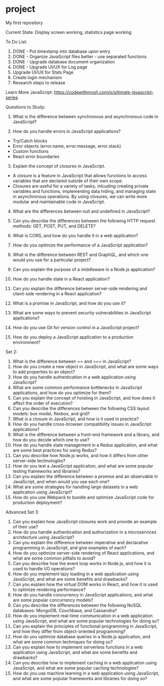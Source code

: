 # project

My first repository

Current State:
Display screen working, statistics page working

To Do List:

1. DONE - Put timestamp into database upon entry
2. DONE - Organize JavaScript files better - use separated functions
3. DONE - Upgrade database document organization
4. DONE - Upgrade UI/UX for Log page
5. Upgrade UI/UX for Stats Page
6. Create login mechanism
7. Research steps to release

Learn More JavaScript: https://codewithmosh.com/p/ultimate-javascript-series

Questions to Study:

1. What is the difference between synchronous and asynchronous code in JavaScript?

2. How do you handle errors in JavaScript applications?

- Try/Catch blocks
- Error objects (error.name, error.message, error.stack)
- Custom functions
- React error boundaries

3. Explain the concept of closures in JavaScript.

- A closure is a feature in JavaScript that allows functions to access variables that are declared outside of their own scope.
- Closures are useful for a variety of tasks, inlcuding creating private variables and functions, implementing data hiding, and managing state in asynchronous operations. By using closures, we can write more modular and maintainable code in JavaScript.

4. What are the differences between null and undefined in JavaScript?
5. Can you describe the differences between the following HTTP request methods: GET, POST, PUT, and DELETE?

6. What is CORS, and how do you handle it in a web application?

7. How do you optimize the performance of a JavaScript application?
8. What is the difference between REST and GraphQL, and which one would you use for a particular project?
9. Can you explain the purpose of a middleware in a Node.js application?
10. How do you handle state in a React application?
11. Can you explain the difference between server-side rendering and client-side rendering in a React application?
12. What is a promise in JavaScript, and how do you use it?
13. What are some ways to prevent security vulnerabilities in JavaScript applications?
14. How do you use Git for version control in a JavaScript project?
15. How do you deploy a JavaScript application to a production environment?

Set 2:

1. What is the difference between == and === in JavaScript?
2. How do you create a new object in JavaScript, and what are some ways to add properties to an object?
3. How do you handle authentication in a web application using JavaScript?
4. What are some common performance bottlenecks in JavaScript applications, and how do you optimize for them?
5. Can you explain the concept of hoisting in JavaScript, and how does it affect the order of execution?
6. Can you describe the differences between the following CSS layout models: box model, flexbox, and grid?
7. What is a closure in JavaScript, and how is it used in practice?
8. How do you handle cross-browser compatibility issues in JavaScript applications?
9. What is the difference between a front-end framework and a library, and how do you decide which one to use?
10. How do you handle state management in a Redux application, and what are some best practices for using Redux?
11. Can you describe how Node.js works, and how it differs from other server-side technologies?
12. How do you test a JavaScript application, and what are some popular testing frameworks and libraries?
13. Can you explain the difference between a promise and an observable in JavaScript, and when would you use each one?
14. What are some strategies for handling large datasets in a web application using JavaScript?
15. How do you use Webpack to bundle and optimize JavaScript code for production deployment?

Advanced Set 3:

1. Can you explain how JavaScript closures work and provide an example of their use?
2. How do you handle authentication and authorization in a microservices architecture using JavaScript?
3. Can you explain the difference between imperative and declarative programming in JavaScript, and give examples of each?
4. How do you optimize server-side rendering of React applications, and what are some common pitfalls to avoid?
5. Can you describe how the event loop works in Node.js, and how it is used to handle I/O operations?
6. How do you implement lazy loading in a web application using JavaScript, and what are some benefits and drawbacks?
7. Can you explain how the virtual DOM works in React, and how it is used to optimize rendering performance?
8. How do you handle concurrency in JavaScript applications, and what are some popular concurrency models?
9. Can you describe the differences between the following NoSQL databases: MongoDB, Couchbase, and Cassandra?
10. How do you implement real-time communication in a web application using JavaScript, and what are some popular technologies for doing so?
11. Can you explain the principles of functional programming in JavaScript, and how they differ from object-oriented programming?
12. How do you optimize database queries in a Node.js application, and what are some common techniques for doing so?
13. Can you explain how to implement serverless functions in a web application using JavaScript, and what are some benefits and drawbacks?
14. Can you describe how to implement caching in a web application using JavaScript, and what are some popular caching technologies?
15. How do you use machine learning in a web application using JavaScript, and what are some popular frameworks and libraries for doing so?
